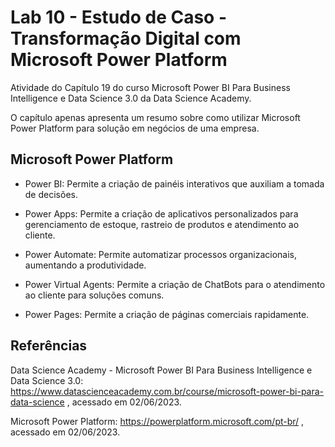 # Lab 10 - Estudo de Caso - Transformação Digital com Microsoft Power Platform
Atividade do Capítulo 19 do curso Microsoft Power BI 
Para Business Intelligence e Data Science 3.0 da Data Science Academy.

O capítulo apenas apresenta um resumo sobre como utilizar Microsoft Power Platform 
para solução em negócios de uma empresa.  


## Microsoft Power Platform

- Power BI: Permite a criação de painéis interativos que auxiliam a tomada de decisões.

- Power Apps: Permite a criação de aplicativos personalizados para gerenciamento de estoque,
rastreio de produtos e atendimento ao cliente.

- Power Automate: Permite automatizar processos organizacionais, aumentando a produtividade.

- Power Virtual Agents: Permite a criação de ChatBots para o atendimento ao cliente para soluções comuns.

- Power Pages: Permite a criação de páginas comerciais rapidamente.


## Referências
Data Science Academy - Microsoft Power BI Para Business Intelligence e Data Science 3.0: 
https://www.datascienceacademy.com.br/course/microsoft-power-bi-para-data-science , acessado em 02/06/2023.

Microsoft Power Platform: https://powerplatform.microsoft.com/pt-br/ , acessado em 02/06/2023.